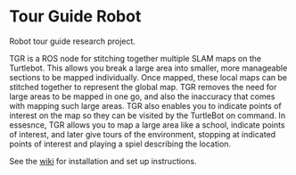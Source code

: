 # Tour Guide Robot
Robot tour guide research project.

TGR is a ROS node for stitching together multiple SLAM maps on the Turtlebot. This allows you break a large area into smaller, more manageable sections to be mapped individually. Once mapped, these local maps can be stitched together to represent the global map. TGR removes the need for large areas to be mapped in one go, and also the inaccuracy that comes with mapping such large areas. TGR also enables you to indicate points of interest on the map so they can be visited by the TurtleBot on command. In essesnce, TGR allows you to map a large area like a school, indicate points of interest, and later give tours of the environment, stopping at indicated points of interest and playing a spiel describing the location.

See the [wiki](https://github.com/cs-projects-ashesi/tour_guide_robot/wiki) for installation and set up instructions.
